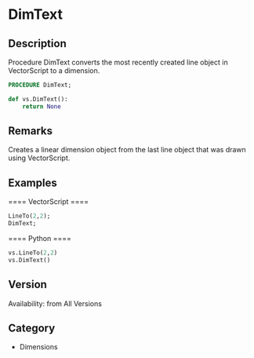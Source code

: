 # DimText

## Description
Procedure DimText converts the most recently created line object in VectorScript to a dimension.

```pascal
PROCEDURE DimText;
```

```python
def vs.DimText():
    return None
```

## Remarks
Creates a linear dimension object from the last line object that was drawn using VectorScript.

## Examples
==== VectorScript ====
```pascal
LineTo(2,2);
DimText;
```
==== Python ====
```python
vs.LineTo(2,2)
vs.DimText()
```

## Version
Availability: from All Versions

## Category
* Dimensions

